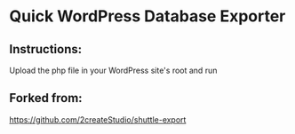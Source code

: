 # Quick WordPress Database Exporter

## Instructions:

Upload the php file in your WordPress site's root and run

## Forked from:
https://github.com/2createStudio/shuttle-export

